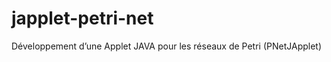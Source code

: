 japplet-petri-net
=================

Développement d’une Applet JAVA pour les réseaux de Petri (PNetJApplet)
